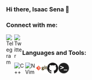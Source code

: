 ### Hi there, Isaac Sena 👋

### Connect with me:

[<img align="left" alt="Telegram" width="22px" src="https://www.flaticon.com/svg/static/icons/svg/2111/2111710.svg" />][Telegram]
[<img align="left" alt="Twitter" width="22px" src="https://www.flaticon.com/svg/static/icons/svg/733/733635.svg" />][Twitter]


<br />

### Languages and Tools:

<img align="left" alt="C++" width="30px" top="1px" src="https://cdn.iconscout.com/icon/premium/png-256-thumb/c-file-1931002-1633582.png" />
<img align="left" alt="NVim" width="30px" src="https://user-images.githubusercontent.com/8083855/30329899-bffb884c-97e4-11e7-8b93-f8e4bed7338a.png" />
<img align="left" alt="Git" width="30px" src="https://raw.githubusercontent.com/github/explore/80688e429a7d4ef2fca1e82350fe8e3517d3494d/topics/git/git.png" />
<img align="left" alt="GitHub" width="30px" src="https://raw.githubusercontent.com/github/explore/78df643247d429f6cc873026c0622819ad797942/topics/github/github.png" />
<img align="left" alt="Terminal" width="30px" src="https://raw.githubusercontent.com/github/explore/80688e429a7d4ef2fca1e82350fe8e3517d3494d/topics/terminal/terminal.png" />

[Telegram]: t.me/zaksenards
[Twitter]: twitter.com/isaac_senards
